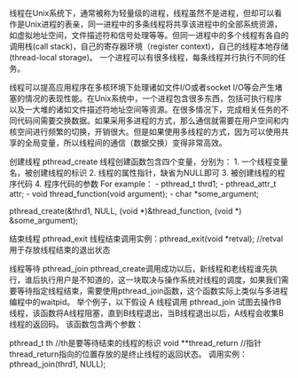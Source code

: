 线程在Unix系统下，通常被称为轻量级的进程，线程虽然不是进程，但却可以看作是Unix进程的表亲，同一进程中的多条线程将共享该进程中的全部系统资源，如虚拟地址空间，文件描述符和信号处理等等。但同一进程中的多个线程有各自的调用栈(call stack)，自己的寄存器环境（register context)，自己的线程本地存储(thread-local storage)。 一个进程可以有很多线程，每条线程并行执行不同的任务。

线程可以提高应用程序在多核环境下处理诸如文件I/O或者socket I/O等会产生堵塞的情况的表现性能。在Unix系统中，一个进程包含很多东西，包括可执行程序以及一大堆的诸如文件描述符地址空间等资源。在很多情况下，完成相关任务的不同代码间需要交换数据。如果采用多进程的方式，那么通信就需要在用户空间和内核空间进行频繁的切换，开销很大。但是如果使用多线程的方式，因为可以使用共享的全局变量，所以线程间的通信（数据交换）变得非常高效。



创建线程 pthread_create
线程创建函数包含四个变量，分别为： 1. 一个线程变量名，被创建线程的标识 2. 线程的属性指针，缺省为NULL即可 3. 被创建线程的程序代码 4. 程序代码的参数 For example： - pthread_t thrd1; - pthread_attr_t attr; - void thread_function(void argument); - char *some_argument;

pthread_create(&thrd1, NULL, (void *)&thread_function, (void *) &some_argument);

结束线程 pthread_exit
线程结束调用实例：pthread_exit(void *retval); //retval用于存放线程结束的退出状态

线程等待 pthread_join
pthread_create调用成功以后，新线程和老线程谁先执行，谁后执行用户是不知道的，这一块取决与操作系统对线程的调度，如果我们需要等待指定线程结束，需要使用pthread_join函数，这个函数实际上类似与多进程编程中的waitpid。 举个例子，以下假设 A 线程调用 pthread_join 试图去操作B线程，该函数将A线程阻塞，直到B线程退出，当B线程退出以后，A线程会收集B线程的返回码。 该函数包含两个参数：

pthread_t th //th是要等待结束的线程的标识
void **thread_return //指针thread_return指向的位置存放的是终止线程的返回状态。
调用实例：pthread_join(thrd1, NULL);